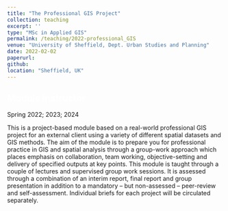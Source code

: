 ```yaml
---
title: "The Professional GIS Project"
collection: teaching
excerpt: ''
type: "MSc in Applied GIS"
permalink: /teaching/2022-professional_GIS
venue: "University of Sheffield, Dept. Urban Studies and Planning"
date: 2022-02-02
paperurl: 
github: 
location: "Sheffield, UK"
---
```


## <span style="color:white">Module Instructor</span>
Spring 2022; 2023; 2024


This is a project-based module based on a real-world professional GIS project for an external client using a variety of different spatial datasets and GIS methods. The aim of the module is to prepare you for professional practice in GIS and spatial analysis through a group-work approach which places emphasis on collaboration, team working, objective-setting and delivery of specified outputs at key points. This module is taught through a couple of lectures and supervised group work sessions. It is assessed through a combination of an interim report, final report and group presentation in addition to a mandatory – but non-assessed – peer-review and self-assessment. Individual briefs for each project will be circulated separately.